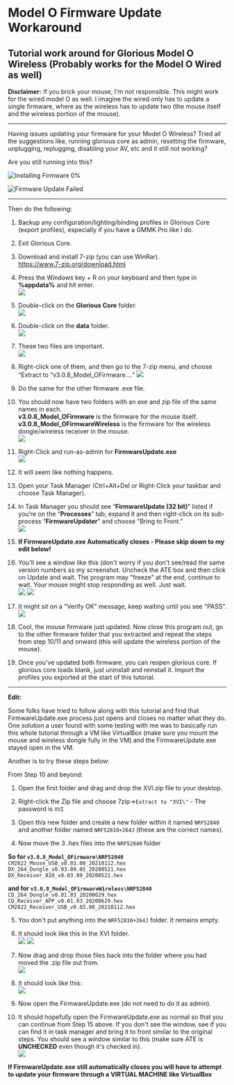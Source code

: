 # Model O Firmware Update Workaround
Tutorial work around for Glorious Model O Wireless (Probably works for the Model O Wired as well)
-------------------------------------------------------------------------------------------------
**Disclaimer:** If you brick your mouse, I'm not responsible. This might work for the wired model O as well. I imagine the wired only has to update a single firmware, where as the wireless has to update two (the mouse itself and the wireless portion of the mouse).

--------------------------------------------------------------------------

Having issues updating your firmware for your Model O Wireless? Tried all the suggestions like, running glorious core as admin, resetting the firmware, unplugging, replugging, disabling your AV, etc and it still not working?

Are you still running into this?

![Installing Firmware 0%](https://i.imgur.com/4I4ymfo.png)

![Firmware Update Failed](https://i.imgur.com/6WRMV1E.png)

-------------------------------------------------------------------------
Then do the following:

1. Backup any configuration/lighting/binding profiles in Glorious Core (export profiles), especially if you have a GMMK Pro like I do.    

2. Exit Glorious Core.   

3. Download and install 7-zip (you can use WinRar).    
https://www.7-zip.org/download.html

4. Press the Windows key + R on your keyboard and then type in **%appdata%** and hit enter.    
![](https://i.imgur.com/zAe2oIg.png)

5. Double-click on the **Glorious Core** folder.    
![](https://i.imgur.com/8KFW9u9.png)

6. Double-click on the **data** folder.    
![](https://i.imgur.com/F3EhuHn.png)

7. These two files are important.    
![](https://i.imgur.com/WxdSh9x.png)

8. Right-click one of them, and then go to the 7-zip menu, and choose “Extract to “v3.0.8_Model_OFirmware….”
![](https://i.imgur.com/HLXeYhq.png)

9. Do the same for the other firmware .exe file.

10. You should now have two folders with an exe and zip file of the same names in each.  
**v3.0.8_Model_OFirmware** is the firmware for the mouse itself.     
**v3.0.8_Model_OFirmwareWireless** is the firmware for the wireless dongle/wireless receiver in the mouse.    
![](https://i.imgur.com/dTcewnp.png)

11. Right-Click and run-as-admin for **FirmwareUpdate.exe**    
![](https://i.imgur.com/cCzmZaX.png)

12. It will seem like nothing happens.

13. Open your Task Manager (Ctrl+Alt+Del or Right-Click your taskbar and choose Task Manager).

14. In Task Manager you should see “**FirmwareUpdate (32 bit)**” listed if you’re on the “**Processes**” tab, expand it and then right-click on its sub-process “**FirmwareUpdater**” and choose “Bring to Front.”  
![](https://i.imgur.com/7UUEd1F.png)

15. **If FirmwareUpdate.exe Automatically closes - Please skip down to my edit below!**

16. You'll see a window like this (don't worry if you don't see/read the same version numbers as my screenshot. Uncheck the ATE box and then click on Update and wait. The program may "freeze" at the end, continue to wait. Your mouse might stop responding as well. Just wait.    
![](https://i.imgur.com/UUMryGf.png)
![](https://i.imgur.com/PotsPIU.png)

17. It might sit on a "Verify OK" message, keep waiting until you see "PASS".    
![](https://i.imgur.com/ZyjkZ1G.png)

18. Cool, the mouse firmware just updated. Now close this program out, go to the other firmware folder that you extracted and repeat the steps from step 10/11 and onward (this will update the wireless portion of the mouse).

19. Once you've updated both firmware, you can reopen glorious core. If glorious core loads blank, just uninstall and reinstall it. Import the profiles you exported at the start of this tutorial.

-----------------------------------------------------------------------------

**Edit:**

Some folks have tried to follow along with this tutorial and find that FirmwareUpdate.exe process just opens and closes no matter what they do. One solution a user found with some testing with me was to basically run this whole tutorial through a VM like VirtualBox (make sure you mount the mouse and wireless dongle fully in the VM) and the FirmwareUpdate.exe stayed open in the VM.

Another is to try these steps below:

From Step 10 and beyond:  

1. Open the first folder and drag and drop the XVI.zip file to your desktop.  

2. Right-click the Zip file and choose 7zip->`Extract to "XVI\"` - The password is `XVI`  

3. Open this new folder and create a new folder within it named `NRF52840` and another folder named `NRF52810+264J` (these are the correct names).  

4. Now move the 3 .hex files into the `NRF52840` folder  

**So for `v3.0.8_Model_OFirmware\NRF52840`**  
        ```CM2822_Mouse_USB_v0.03.08_20210112.hex```  
        ```DX_264_Dongle_v0.03.09.05_20200521.hex```  
        ```DX_Receiver_810_v0.03.09_20200521.hex```  

**and for `v3.0.8_Model_OFirmwareWireless\NRF52840`**  
        ```CD_264_Dongle_v0.01.03_20200629.hex```  
        ```CD_Receiver_APP_v0.01.03_20200629.hex```  
        ```CM2822_Receiver_USB_v0.03.08_20210112.hex```  


5. You don't put anything into the `NRF52810+264J` folder. It remains empty.  

6. It should look like this in the XVI folder.  
![](https://i.imgur.com/LkhUth7.png)
![](https://i.imgur.com/3sXgZSV.png)

7. Now drag and drop those files back into the folder where you had moved the .zip file out from.  
![](https://i.imgur.com/6Gag0qm.png)

8. It should look like this:  
![](https://i.imgur.com/YPo7c7k.png)

9. Now open the FirmwareUpdate.exe (do not need to do it as admin).  

10. It should hopefully open the FirmwareUpdate.exe as normal so that you can continue from Step 15 above. If you don't see the window, see if you can find it in task manager and bring it to front similar to the original steps. You should see a window similar to this (make sure ATE is **UNCHECKED** even though it's checked in).  
![](https://i.imgur.com/Jkc5NdT.png)

**If FirmwareUpdate.exe still automatically closes you will have to attempt to update your firmware through a VIRTUAL MACHINE like VirtualBox**
